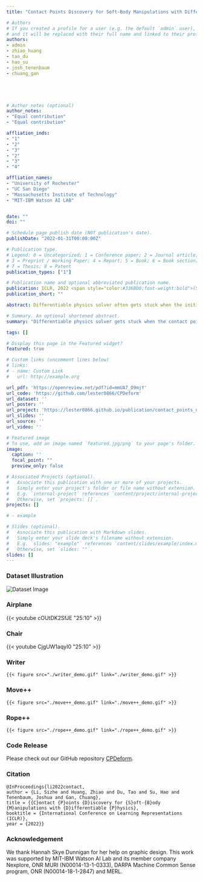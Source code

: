 ```yaml
---
title: "Contact Points Discovery for Soft-Body Manipulations with Differentiable Physics"

# Authors
# If you created a profile for a user (e.g. the default `admin` user), write the username (folder name) here 
# and it will be replaced with their full name and linked to their profile.
authors:
- admin
- zhiao_huang
- tao_du
- hao_su
- josh_tenenbaum
- chuang_gan





# Author notes (optional)
author_notes:
- "Equal contribution"
- "Equal contribution"

affliation_inds:
- "1"
- "2"
- "3"
- "2"
- "3"
- "4"

affliation_names:
- "University of Rochester"
- "UC San Diego"
- "Massachusetts Institute of Technology"
- "MIT-IBM Watson AI LAB"


date: ""
doi: ""

# Schedule page publish date (NOT publication's date).
publishDate: "2022-01-31T00:00:00Z"

# Publication type.
# Legend: 0 = Uncategorized; 1 = Conference paper; 2 = Journal article;
# 3 = Preprint / Working Paper; 4 = Report; 5 = Book; 6 = Book section;
# 7 = Thesis; 8 = Patent
publication_types: ["1"]

# Publication name and optional abbreviated publication name.
publication: ICLR, 2022 <span style="color:#336BD0;font-weight:bold">(Spotlight, 5%)</span>
publication_short: ""

abstract: Differentiable physics solver often gets stuck when the initial contact points of the end effectors are sub-optimal or when performing multi-stage tasks that require contact point switching, which often leads to many local minima. To address this challenge, we propose a contact point discovery approach (CPDeform) that guides the stand-alone differentiable physics solver to deform various soft-body plasticines.

# Summary. An optional shortened abstract.
summary: "Differentiable physics solver gets stuck when the contact points of the end effectors are sub-optimal. We propose a contact point discovery approach that guides the stand-alone differentiable physics solver to deform various soft-body plasticines."

tags: []

# Display this page in the Featured widget?
featured: true

# Custom links (uncomment lines below)
# links:
# - name: Custom Link
#   url: http://example.org

url_pdf: 'https://openreview.net/pdf?id=mmUA7_O9mjY'
url_code: 'https://github.com/lester0866/CPDeform'
url_dataset: ''
url_poster: ''
url_project: 'https://lester0866.github.io/publication/contact_points_discovery_iclr2022/'
url_slides: ''
url_source: ''
url_video: ''

# Featured image
# To use, add an image named `featured.jpg/png` to your page's folder. 
image:
  caption: ''
  focal_point: ""
  preview_only: false

# Associated Projects (optional).
#   Associate this publication with one or more of your projects.
#   Simply enter your project's folder or file name without extension.
#   E.g. `internal-project` references `content/project/internal-project/index.md`.
#   Otherwise, set `projects: []`.
projects: []

# - example

# Slides (optional).
#   Associate this publication with Markdown slides.
#   Simply enter your slide deck's filename without extension.
#   E.g. `slides: "example"` references `content/slides/example/index.md`.
#   Otherwise, set `slides: ""`.
slides: []
---
```


### Dataset Illustration

![Dataset Image](./dataset.png)

### Airplane

{{< youtube cOUtDK2SfJE "25:10" >}}
<!-- {{< youtube cOUtDK2SfJE >}} -->


### Chair

{{< youtube CjgUW1aqyI0 "25:10" >}}
<!-- {{< youtube CjgUW1aqyI0 >}} -->

### Writer

`{{< figure src="./writer_demo.gif" link="./writer_demo.gif" >}}`

### Move++ 

`{{< figure src="./move++_demo.gif" link="./move++_demo.gif" >}}`

### Rope++ 

`{{< figure src="./rope++_demo.gif" link="./rope++_demo.gif" >}}`

### Code Release

Please check out our GitHub repository [CPDeform](https://github.com/lester0866/CPDeform).

### Citation

```
@InProceedings{li2022contact,
author = {Li, Sizhe and Huang, Zhiao and Du, Tao and Su, Hao and Tenenbaum, Joshua and Gan, Chuang},
title = {{C}ontact {P}oints {D}iscovery for {S}oft-{B}ody {M}anipulations with {D}ifferentiable {P}hysics},
booktitle = {International Conference on Learning Representations (ICLR)},
year = {2022}}
```

### Acknowledgement

We thank Hannah Skye Dunnigan for her help on graphic design. This work was supported by MIT-IBM Watson AI Lab and its member company 
Nexplore, ONR MURI (N00014-13-1-0333), DARPA Machine Common Sense program, ONR (N00014-18-1-2847) and MERL.
